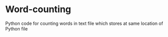 # Word-counting
Python code for counting words in text file which stores at same location of Python file

